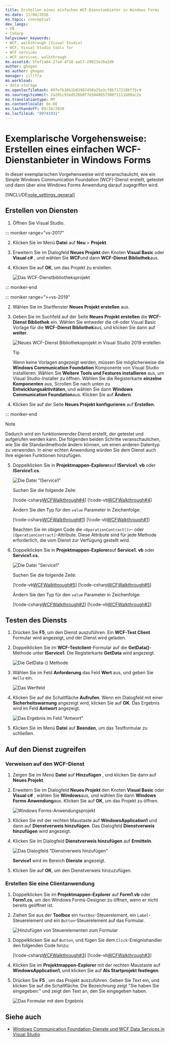 ```yaml
---
title: Erstellen eines einfachen WCF-Dienstanbieter in Windows Forms
ms.date: 11/04/2016
ms.topic: conceptual
dev_langs:
- VB
- CSharp
helpviewer_keywords:
- WCF, walkthrough [Visual Studio]
- WCF, Visual Studio tools for
- WCF services
- WCF services, walkthrough
ms.assetid: 5fef1a64-27a4-4f10-aa57-29023e28a2d6
author: ghogen
ms.author: ghogen
manager: jillfra
ms.workload:
- data-storage
ms.openlocfilehash: 697e7b36b1b83987450a25e3cf8b717218bff5c9
ms.sourcegitcommit: 2a201c93ed526b0f7e5848657500f1111b08ac2a
ms.translationtype: MT
ms.contentlocale: de-DE
ms.lasthandoff: 09/10/2020
ms.locfileid: "89741931"
---
```

# <a name="walkthrough-create-a-simple-wcf-service-in-windows-forms"></a>Exemplarische Vorgehensweise: Erstellen eines einfachen WCF-Dienstanbieter in Windows Forms

In dieser exemplarischen Vorgehensweise wird veranschaulicht, wie ein Simple Windows Communication Foundation (WCF)-Dienst erstellt, getestet und dann über eine Windows Forms Anwendung darauf zugegriffen wird.

[!INCLUDE[note_settings_general](../data-tools/includes/note_settings_general_md.md)]

## <a name="create-a-service"></a>Erstellen von Diensten

1. Öffnen Sie Visual Studio.

::: moniker range="vs-2017"

2. Klicken Sie im Menü **Datei** auf **Neu** > **Projekt**.

3. Erweitern Sie im Dialogfeld **Neues Projekt** den Knoten **Visual Basic** oder **Visual c#** , und wählen Sie **WCF**und dann **WCF-Dienst Bibliothek**aus.

4. Klicken Sie auf **OK**, um das Projekt zu erstellen.

   ![Das WCF-Dienstbibliotheksprojekt](../data-tools/media/wcf1.png)

::: moniker-end

::: moniker range=">=vs-2019"

2. Wählen Sie im Startfenster **Neues Projekt erstellen** aus.

3. Geben Sie im Suchfeld auf der Seite **Neues Projekt erstellen** die **WCF-Dienst Bibliothek** ein. Wählen Sie entweder die c#-oder Visual Basic Vorlage für die **WCF-Dienst Bibliothek**aus, und klicken Sie dann auf **weiter**.

   ![Neues WCF-Dienst Bibliotheksprojekt in Visual Studio 2019 erstellen](media/vs-2019/create-new-wcf-service-library.png)

   > [!TIP]
   > Wenn keine Vorlagen angezeigt werden, müssen Sie möglicherweise die **Windows Communication Foundation** Komponente von Visual Studio installieren. Wählen Sie **Weitere Tools und Features installieren** aus, um Visual Studio-Installer zu öffnen. Wählen Sie die Registerkarte **einzelne Komponenten** aus, Scrollen Sie nach unten zu **Entwicklungsaktivitäten**, und wählen Sie dann **Windows Communication Foundation**aus. Klicken Sie auf **Ändern**.

4. Klicken Sie auf der Seite **Neues Projekt konfigurieren** auf **Erstellen**.

::: moniker-end

   > [!NOTE]
   > Dadurch wird ein funktionierender Dienst erstellt, der getestet und aufgerufen werden kann. Die folgenden beiden Schritte veranschaulichen, wie Sie die Standardmethode ändern können, um einen anderen Datentyp zu verwenden. In einer echten Anwendung würden Sie dem Dienst auch Ihre eigenen Funktionen hinzufügen.

5. Doppelklicken Sie in **Projektmappen-Explorer**auf **IService1. vb** oder **IService1.cs**.

   ![Die Datei "IService1"](../data-tools/media/wcf2.png)

   Suchen Sie die folgende Zeile:

   [!code-csharp[WCFWalkthrough#4](../data-tools/codesnippet/CSharp/walkthrough-creating-a-simple-wcf-service-in-windows-forms_1.cs)]
   [!code-vb[WCFWalkthrough#4](../data-tools/codesnippet/VisualBasic/walkthrough-creating-a-simple-wcf-service-in-windows-forms_1.vb)]

   Ändern Sie den Typ für den `value` Parameter in Zeichenfolge:

   [!code-csharp[WCFWalkthrough#1](../data-tools/codesnippet/CSharp/walkthrough-creating-a-simple-wcf-service-in-windows-forms_2.cs)]
   [!code-vb[WCFWalkthrough#1](../data-tools/codesnippet/VisualBasic/walkthrough-creating-a-simple-wcf-service-in-windows-forms_2.vb)]

   Beachten Sie im obigen Code die `<OperationContract()>`- oder `[OperationContract]`-Attribute. Diese Attribute sind für jede Methode erforderlich, die vom Dienst zur Verfügung gestellt wird.

6. Doppelklicken Sie in **Projektmappen-Explorer**auf **Service1. vb** oder **Service1.cs**.

   ![Die Datei "Service1"](../data-tools/media/wcf3.png)

   Suchen Sie die folgende Zeile:

   [!code-vb[WCFWalkthrough#5](../data-tools/codesnippet/VisualBasic/walkthrough-creating-a-simple-wcf-service-in-windows-forms_3.vb)]
   [!code-csharp[WCFWalkthrough#5](../data-tools/codesnippet/CSharp/walkthrough-creating-a-simple-wcf-service-in-windows-forms_3.cs)]

   Ändern Sie den Typ für den `value` Parameter in Zeichenfolge:

   [!code-csharp[WCFWalkthrough#2](../data-tools/codesnippet/CSharp/walkthrough-creating-a-simple-wcf-service-in-windows-forms_4.cs)]
   [!code-vb[WCFWalkthrough#2](../data-tools/codesnippet/VisualBasic/walkthrough-creating-a-simple-wcf-service-in-windows-forms_4.vb)]

## <a name="test-the-service"></a>Testen des Diensts

1. Drücken Sie **F5**, um den Dienst auszuführen. Ein **WCF-Test Client** Formular wird angezeigt, und der Dienst wird geladen.

2. Doppelklicken Sie im **WCF-Testclient**-Formular auf die **GetData()**-Methode unter **IService1**. Die Registerkarte **GetData** wird angezeigt.

     ![Die GetData-&#40;&#41; Methode](../data-tools/media/wcf4.png)

3. Wählen Sie im Feld **Anforderung** das Feld **Wert** aus, und geben Sie `Hello` ein.

     ![Das Wertfeld](../data-tools/media/wcf5.png)

4. Klicken Sie auf die Schaltfläche **Aufrufen**. Wenn ein Dialogfeld mit einer **Sicherheitswarnung** angezeigt wird, klicken Sie auf **OK**. Das Ergebnis wird im Feld **Antwort** angezeigt.

     ![Das Ergebnis im Feld "Antwort"](../data-tools/media/wcf6.png)

5. Klicken Sie im Menü **Datei** auf **Beenden**, um das Testformular zu schließen.

## <a name="access-the-service"></a>Auf den Dienst zugreifen

### <a name="reference-the-wcf-service"></a>Verweisen auf den WCF-Dienst

1. Zeigen Sie im Menü **Datei** auf **Hinzufügen** , und klicken Sie dann auf **Neues Projekt**.

2. Erweitern Sie im Dialogfeld **Neues Projekt** den Knoten **Visual Basic** oder **Visual c#** , wählen Sie **Windows**aus, und wählen Sie dann **Windows Forms Anwendung**aus. Klicken Sie auf **OK**, um das Projekt zu öffnen.

     ![Windows Forms-Anwendungsprojekt](../data-tools/media/wcf7.png)

3. Klicken Sie mit der rechten Maustaste auf **WindowsApplication1** und dann auf **Dienstverweis hinzufügen**. Das Dialogfeld **Dienstverweis hinzufügen** wird angezeigt.

4. Klicken Sie im Dialogfeld **Dienstverweis hinzufügen** auf **Ermitteln**.

     ![Das Dialogfeld "Dienstverweis hinzufügen"](../data-tools/media/wcf8.png)

     **Service1** wird im Bereich **Dienste** angezeigt.

5. Klicken Sie auf **OK**, um den Dienstverweis hinzuzufügen.

### <a name="build-a-client-application"></a>Erstellen Sie eine Clientanwendung

1. Doppelklicken Sie im **Projektmappen-Explorer** auf **Form1.vb** oder **Form1.cs**, um den Windows Forms-Designer zu öffnen, wenn er nicht bereits geöffnet ist.

2. Ziehen Sie aus der **Toolbox** ein `TextBox`-Steuerelement, ein `Label`-Steuerelement und ein `Button`-Steuerelement auf das Formular.

     ![Hinzufügen von Steuerelementen zum Formular](../data-tools/media/wcf9.png)

3. Doppelklicken Sie auf `Button`, und fügen Sie dem `Click`-Ereignishandler den folgenden Code hinzu:

     [!code-csharp[WCFWalkthrough#3](../data-tools/codesnippet/CSharp/walkthrough-creating-a-simple-wcf-service-in-windows-forms_5.cs)]
     [!code-vb[WCFWalkthrough#3](../data-tools/codesnippet/VisualBasic/walkthrough-creating-a-simple-wcf-service-in-windows-forms_5.vb)]

4. Klicken Sie im **Projektmappen-Explorer** mit der rechten Maustaste auf **WindowsApplication1**, und klicken Sie auf **Als Startprojekt festlegen**.

5. Drücken Sie **F5** , um das Projekt auszuführen. Geben Sie Text ein, und klicken Sie auf die Schaltfläche. Die Bezeichnung zeigt "Sie haben Sie eingegeben:" und zeigt den Text an, den Sie eingegeben haben.

     ![Das Formular mit dem Ergebnis](../data-tools/media/wcf10.png)

## <a name="see-also"></a>Siehe auch

- [Windows Communication Foundation-Dienste und WCF Data Services in Visual Studio](../data-tools/windows-communication-foundation-services-and-wcf-data-services-in-visual-studio.md)
